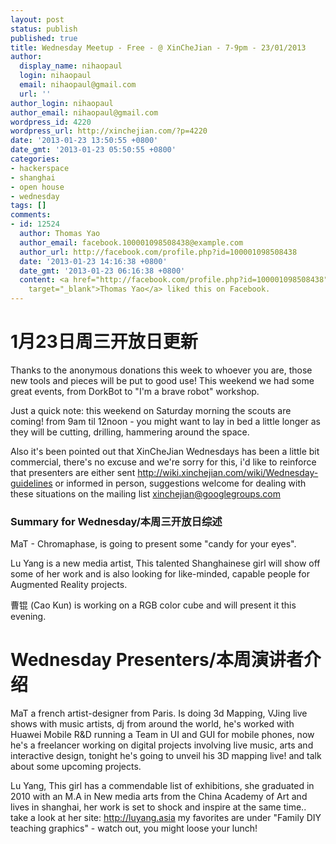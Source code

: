 ```yaml
---
layout: post
status: publish
published: true
title: Wednesday Meetup - Free - @ XinCheJian - 7-9pm - 23/01/2013
author:
  display_name: nihaopaul
  login: nihaopaul
  email: nihaopaul@gmail.com
  url: ''
author_login: nihaopaul
author_email: nihaopaul@gmail.com
wordpress_id: 4220
wordpress_url: http://xinchejian.com/?p=4220
date: '2013-01-23 13:50:55 +0800'
date_gmt: '2013-01-23 05:50:55 +0800'
categories:
- hackerspace
- shanghai
- open house
- wednesday
tags: []
comments:
- id: 12524
  author: Thomas Yao
  author_email: facebook.100001098508438@example.com
  author_url: http://facebook.com/profile.php?id=100001098508438
  date: '2013-01-23 14:16:38 +0800'
  date_gmt: '2013-01-23 06:16:38 +0800'
  content: <a href="http://facebook.com/profile.php?id=100001098508438"
    target="_blank">Thomas Yao</a> liked this on Facebook.
---
```

<h1>1月23日周三开放日更新</h1></p>
<div>
<p>Thanks to the anonymous donations this week to whoever you are, those new tools and pieces will be put to good use! This weekend we had some great events, from DorkBot to "I'm a brave robot" workshop.</p>
<p>Just a quick note: this weekend on Saturday morning the scouts are coming! from 9am til 12noon - you might want to lay in bed a little longer as they will be cutting, drilling, hammering around the space.</p>
<p>Also it's been pointed out that XinCheJian Wednesdays has been a little bit commercial, there's no excuse and we're sorry for this, i'd like to reinforce that presenters are either sent <a title="this page" href="http://xinchejian.us5.list-manage.com/track/click?u=98ab15cb868dfa090df3d6f81&amp;id=6a9a772546&amp;e=a21af6164b" target="_blank">http://wiki.xinchejian.com/wiki/Wednesday-guidelines</a> or informed in person, suggestions welcome for dealing with these situations on the mailing list <a href="mailto:xinchejian@googlegroups.com?subject=commercial%20presentors%20" target="_blank">xinchejian@googlegroups.com</a></p>
<p></div></p>
<h3>Summary for Wednesday/本周三开放日综述</h3></p>
<div>
<p>MaT - Chromaphase, is going to present some "candy for your eyes".</p>
<p>Lu Yang is a new media artist, This talented Shanghainese girl will show off some of her work and is also looking for like-minded, capable people for Augmented Reality projects.</p>
<p>曹锟 (Cao Kun) is working on a RGB color cube and will present it this evening.</p>
<p></div></p>
<h1>Wednesday Presenters/本周演讲者介绍</h1></p>
<div>
<p>MaT a french artist-designer from Paris. Is doing 3d Mapping, VJing live shows with music artists, dj from around the world, he's worked with Huawei Mobile R&amp;D running a Team in UI and GUI for mobile phones, now he's a freelancer working on digital projects involving live music, arts and interactive design, tonight he's going to unveil his 3D mapping live! and talk about some upcoming projects.</p>
<p>Lu Yang, This girl has a commendable list of exhibitions, she graduated in 2010 with an M.A in New media arts from the China Academy of Art and lives in shanghai, her work is set to shock and inspire at the same time.. take a look at her site: <a href="http://xinchejian.us5.list-manage.com/track/click?u=98ab15cb868dfa090df3d6f81&amp;id=66446ac36c&amp;e=a21af6164b" target="_blank">http://luyang.asia</a> my favorites are under "Family DIY teaching graphics" - watch out, you might loose your lunch!</p>
<p></div></p>
